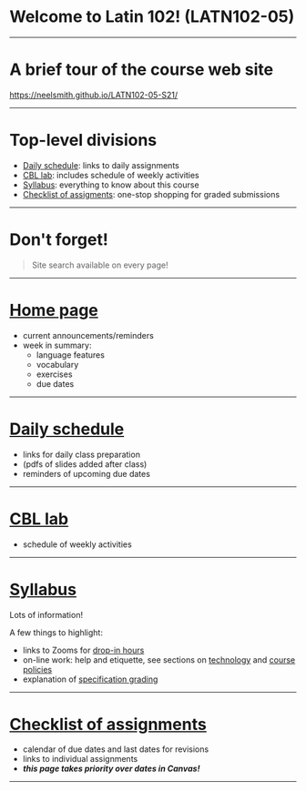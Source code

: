 
# Welcome to Latin 102! (LATN102-05)

--- 

# A brief tour of the course web site

<https://neelsmith.github.io/LATN102-05-S21/>

---

# Top-level divisions

- [Daily schedule](https://neelsmith.github.io/LATN102-05-S21/schedule/): links to daily assignments
- [CBL lab](https://neelsmith.github.io/LATN102-05-S21/cbl-lab/): includes schedule of weekly activities
- [Syllabus](https://neelsmith.github.io/LATN102-05-S21/syllabus/): everything to know about this course
- [Checklist of assigments](https://neelsmith.github.io/LATN102-05-S21/checklist/):  one-stop shopping for graded submissions

---

# Don't forget!

> Site search available on every page!


---

# [Home page](https://neelsmith.github.io/LATN102-05-S21)

- current announcements/reminders
- week in summary:
    - language features
    - vocabulary
    - exercises
    - due dates




--- 

# [Daily schedule](https://neelsmith.github.io/LATN102-05-S21/schedule/)

- links for daily class preparation
- (pdfs of slides added after class)
- reminders of upcoming due dates

---

# [CBL lab](https://neelsmith.github.io/LATN102-05-S21/cbl-lab/)

- schedule of weekly activities

---


# [Syllabus](https://neelsmith.github.io/LATN102-05-S21/syllabus/)

Lots of information!

A few things to highlight:

- links to Zooms for [drop-in hours](https://neelsmith.github.io/LATN102-05-S21/syllabus/contact/)
- on-line work: help and etiquette, see sections on [technology](https://neelsmith.github.io/LATN102-05-S21/syllabus/technology/) and [course policies](https://neelsmith.github.io/LATN102-05-S21/syllabus/policies/)
- explanation of [specification grading](https://neelsmith.github.io/LATN102-05-S21/syllabus/grading/)


---

# [Checklist of assignments](https://neelsmith.github.io/LATN102-05-S21/checklist/)


- calendar of due dates and last dates for revisions
- links to individual assignments
- ***this page takes priority over dates in Canvas!***


---